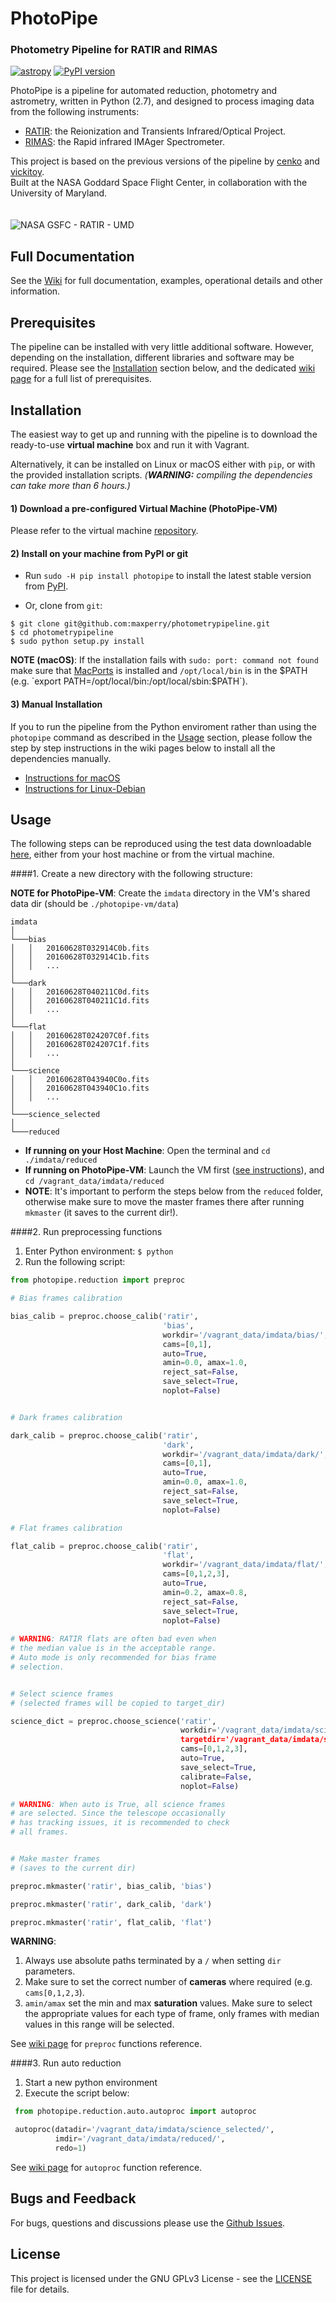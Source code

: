
# PhotoPipe

### Photometry Pipeline for RATIR and RIMAS

[![astropy](http://img.shields.io/badge/powered%20by-AstroPy-orange.svg?style=flat)](http://www.astropy.org/)
[![PyPI version](https://badge.fury.io/py/photopipe.svg)](https://badge.fury.io/py/photopipe)

PhotoPipe is a pipeline for automated reduction, photometry and astrometry, written in Python (2.7), and designed to process imaging data from the following instruments:

* [RATIR](http://butler.lab.asu.edu/RATIR/): the Reionization and Transients Infrared/Optical Project.
* [RIMAS](https://lowell.edu/research/research-facilities/4-3-meter-dct/rimas/): the Rapid infrared IMAger Spectrometer.

This project is based on the previous versions of the pipeline by [cenko](https://github.com/cenko/RATIR-GSFC) and [vickitoy](https://github.com/vickitoy/photometry_pipeline).  
Built at the NASA Goddard Space Flight Center, in collaboration with the University of Maryland.
<br><br><br>
![NASA GSFC - RATIR - UMD](https://github.com/maxperry/photometrypipeline/raw/master/docs/readme-logos.jpg)


## Full Documentation

See the [Wiki](https://github.com/maxperry/photometrypipeline/wiki) for full documentation, examples, operational details and other information.


## Prerequisites

The pipeline can be installed with very little additional software. However, depending on the installation, different libraries and software may be required. Please see the [Installation](#installation) section below, and the dedicated [wiki page](https://github.com/maxperry/photometrypipeline/wiki/Prerequisites) for a full list of prerequisites.


## Installation

The easiest way to get up and running with the pipeline is to download the ready-to-use **virtual machine** box and run it with Vagrant.

Alternatively, it can be installed on Linux or macOS either with `pip`, or with the provided installation scripts.
_(**WARNING:** compiling the dependencies can take more than 6 hours.)_

#### 1) Download a pre-configured Virtual Machine (PhotoPipe-VM)

Please refer to the virtual machine [repository](https://github.com/maxperry/photometrypipeline-vm).

#### 2) Install on your machine from PyPI or git

* Run `sudo -H pip install photopipe` to install the latest stable version from [PyPI](https://pypi.python.org/pypi/photopipe). 

* Or, clone from `git`:

 ```
 $ git clone git@github.com:maxperry/photometrypipeline.git
 $ cd photometrypipeline
 $ sudo python setup.py install
 ```
 
**NOTE (macOS)**: If the installation fails with `sudo: port: command not found` make sure that [MacPorts](https://guide.macports.org/#installing) is installed and `/opt/local/bin` is in the $PATH (e.g. `export PATH=/opt/local/bin:/opt/local/sbin:$PATH`).

#### 3) Manual Installation
If you to run the pipeline from the Python enviroment rather than using the `photopipe` command as described in the [Usage](#usage) section, please follow the step by step instructions in the wiki pages below to install all the dependencies manually.

* [Instructions for macOS](https://github.com/maxperry/photometrypipeline/wiki/Manual-Installation-(macOS))
* [Instructions for Linux-Debian](https://github.com/maxperry/photometrypipeline/wiki/Manual-Installation-(Linux-Debian))


## Usage

The following steps can be reproduced using the test data downloadable [here](https://drive.google.com/file/d/0BzMOBEOpFL9LaHpkWnFXc0IzRmM/view?usp=sharing), either from your host machine or from the virtual machine.

####1. Create a new directory with the following structure:
 
 **NOTE for PhotoPipe-VM**: Create the `imdata` directory in the VM's shared data dir (should be `./photopipe-vm/data`) 
 
 ```
imdata  
│
└───bias
│   │   20160628T032914C0b.fits
│   │   20160628T032914C1b.fits
│   │   ...
│   
└───dark
│   │   20160628T040211C0d.fits
│   │   20160628T040211C1d.fits
│   │   ...   
│
└───flat
│   │   20160628T024207C0f.fits
│   │   20160628T024207C1f.fits
│   │   ...    
│
└───science
│   │   20160628T043940C0o.fits
│   │   20160628T043940C1o.fits
│   │   ...    
│
└───science_selected
│
└───reduced
```

- **If running on your Host Machine**: Open the terminal and `cd ./imdata/reduced`
- **If running on PhotoPipe-VM**: Launch the VM first ([see instructions](https://github.com/maxperry/photometrypipeline-vm#usage)), and `cd /vagrant_data/imdata/reduced`
- **NOTE**: It's important to perform the steps below from the `reduced` folder, otherwise make sure to move the master frames there after running `mkmaster` (it saves to the current dir!). 

####2. Run preprocessing functions
 1. Enter Python environment: `$ python`
 2. Run the following script:
  ```python
  from photopipe.reduction import preproc
  
  # Bias frames calibration 
  
  bias_calib = preproc.choose_calib('ratir', 
                                    'bias', 
                                    workdir='/vagrant_data/imdata/bias/', 
                                    cams=[0,1], 
                                    auto=True, 
                                    amin=0.0, amax=1.0, 
                                    reject_sat=False, 
                                    save_select=True, 
                                    noplot=False)
 
 
  # Dark frames calibration
  
  dark_calib = preproc.choose_calib('ratir', 
                                    'dark', 
                                    workdir='/vagrant_data/imdata/dark/', 
                                    cams=[0,1], 
                                    auto=True, 
                                    amin=0.0, amax=1.0, 
                                    reject_sat=False, 
                                    save_select=True, 
                                    noplot=False)

  # Flat frames calibration 
  
  flat_calib = preproc.choose_calib('ratir', 
                                    'flat', 
                                    workdir='/vagrant_data/imdata/flat/', 
                                    cams=[0,1,2,3], 
                                    auto=True, 
                                    amin=0.2, amax=0.8, 
                                    reject_sat=False, 
                                    save_select=True, 
                                    noplot=False)
                                    
  # WARNING: RATIR flats are often bad even when 
  # the median value is in the acceptable range. 
  # Auto mode is only recommended for bias frame 
  # selection.     
  
  
  # Select science frames
  # (selected frames will be copied to target_dir)
  
  science_dict = preproc.choose_science('ratir', 
                                        workdir='/vagrant_data/imdata/science, 
                                        targetdir='/vagrant_data/imdata/science_selected', 
                                        cams=[0,1,2,3], 
                                        auto=True, 
                                        save_select=True, 
                                        calibrate=False, 
                                        noplot=False) 

  # WARNING: When auto is True, all science frames
  # are selected. Since the telescope occasionally
  # has tracking issues, it is recommended to check
  # all frames.  
  
  
  # Make master frames
  # (saves to the current dir)
  
  preproc.mkmaster('ratir', bias_calib, 'bias')

  preproc.mkmaster('ratir', dark_calib, 'dark')
 
  preproc.mkmaster('ratir', flat_calib, 'flat')  
 ```
 
 **WARNING**:
  1. Always use absolute paths terminated by a `/` when setting `dir` parameters. 
  2. Make sure to set the correct number of **cameras** where required (e.g. `cams[0,1,2,3`).
  3. `amin/amax` set the min and max **saturation** values. Make sure to select the appropriate values for each type of frame, only frames with median values in this range will be selected.
  
 See [wiki page](https://github.com/maxperry/photometrypipeline/wiki/preproc.py) for `preproc` functions reference.
  
####3. Run auto reduction
 1. Start a new python environment
 2. Execute the script below:
  ```python
   from photopipe.reduction.auto.autoproc import autoproc

   autoproc(datadir='/vagrant_data/imdata/science_selected/', 
            imdir='/vagrant_data/imdata/reduced/', 
            redo=1)
  ```
  
 See [wiki page](https://github.com/maxperry/photometrypipeline/wiki/autoproc.py) for `autoproc` function reference.
  
## Bugs and Feedback

For bugs, questions and discussions please use the [Github Issues](https://github.com/maxperry/photometrypipeline/issues).


## License
This project is licensed under the GNU GPLv3 License - see the [LICENSE](https://github.com/scrapy/scrapy/blob/master/LICENSE) file for details.

